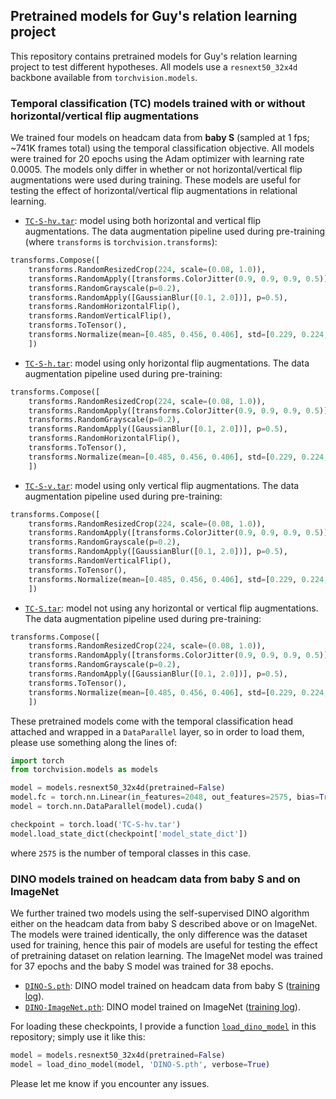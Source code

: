 ## Pretrained models for Guy's relation learning project

This repository contains pretrained models for Guy's relation learning project to test different hypotheses. All models use a `resnext50_32x4d` backbone available from `torchvision.models`.

### Temporal classification (TC) models trained with or without horizontal/vertical flip augmentations

We trained four models on headcam data from **baby S** (sampled at 1 fps; ~741K frames total) using the temporal classification objective. All models were trained for 20 epochs using the Adam optimizer with learning rate 0.0005. The models only differ in whether or not horizontal/vertical flip augmentations were used during training. These models are useful for testing the effect of horizontal/vertical flip augmentations in relational learning.

* [`TC-S-hv.tar`](https://drive.google.com/file/d/1Q5eIZyA00vSxboYC1dcb6BZa6BzP5Pe5/view?usp=sharing): model using both horizontal and vertical flip augmentations. The data augmentation pipeline used during pre-training (where `transforms` is `torchvision.transforms`):
```python
transforms.Compose([
    transforms.RandomResizedCrop(224, scale=(0.08, 1.0)),
    transforms.RandomApply([transforms.ColorJitter(0.9, 0.9, 0.9, 0.5)], p=0.9),
    transforms.RandomGrayscale(p=0.2),
    transforms.RandomApply([GaussianBlur([0.1, 2.0])], p=0.5),
    transforms.RandomHorizontalFlip(),
    transforms.RandomVerticalFlip(),
    transforms.ToTensor(),
    transforms.Normalize(mean=[0.485, 0.456, 0.406], std=[0.229, 0.224, 0.225])
    ])
```

* [`TC-S-h.tar`](https://drive.google.com/file/d/1eLt-sDh3GSFDReu2KFr7Zv8xSRl_of2n/view?usp=sharing): model using only horizontal flip augmentations. The data augmentation pipeline used during pre-training:
```python
transforms.Compose([
    transforms.RandomResizedCrop(224, scale=(0.08, 1.0)),
    transforms.RandomApply([transforms.ColorJitter(0.9, 0.9, 0.9, 0.5)], p=0.9),
    transforms.RandomGrayscale(p=0.2),
    transforms.RandomApply([GaussianBlur([0.1, 2.0])], p=0.5),
    transforms.RandomHorizontalFlip(),
    transforms.ToTensor(),
    transforms.Normalize(mean=[0.485, 0.456, 0.406], std=[0.229, 0.224, 0.225])
    ])
```

* [`TC-S-v.tar`](https://drive.google.com/file/d/1Huvc8_xB0Vd9OikJ3r6UfejPZl4b-0ef/view?usp=sharing): model using only vertical flip augmentations. The data augmentation pipeline used during pre-training:
```python
transforms.Compose([
    transforms.RandomResizedCrop(224, scale=(0.08, 1.0)),
    transforms.RandomApply([transforms.ColorJitter(0.9, 0.9, 0.9, 0.5)], p=0.9),
    transforms.RandomGrayscale(p=0.2),
    transforms.RandomApply([GaussianBlur([0.1, 2.0])], p=0.5),
    transforms.RandomVerticalFlip(),
    transforms.ToTensor(),
    transforms.Normalize(mean=[0.485, 0.456, 0.406], std=[0.229, 0.224, 0.225])
    ])
```

* [`TC-S.tar`](https://drive.google.com/file/d/1Yd6GqZRySDICmL1nMJ8bebtjigg3H8r0/view?usp=sharing): model not using any horizontal or vertical flip augmentations. The data augmentation pipeline used during pre-training:
```python
transforms.Compose([
    transforms.RandomResizedCrop(224, scale=(0.08, 1.0)),
    transforms.RandomApply([transforms.ColorJitter(0.9, 0.9, 0.9, 0.5)], p=0.9),
    transforms.RandomGrayscale(p=0.2),
    transforms.RandomApply([GaussianBlur([0.1, 2.0])], p=0.5),
    transforms.ToTensor(),
    transforms.Normalize(mean=[0.485, 0.456, 0.406], std=[0.229, 0.224, 0.225])
    ])
```

These pretrained models come with the temporal classification head attached and wrapped in a `DataParallel` layer, so in order to load them, please use something along the lines of:
```python
import torch
from torchvision.models as models

model = models.resnext50_32x4d(pretrained=False)
model.fc = torch.nn.Linear(in_features=2048, out_features=2575, bias=True)
model = torch.nn.DataParallel(model).cuda()

checkpoint = torch.load('TC-S-hv.tar')
model.load_state_dict(checkpoint['model_state_dict'])
```
where `2575` is the number of temporal classes in this case.

### DINO models trained on headcam data from baby S and on ImageNet

We further trained two models using the self-supervised DINO algorithm either on the headcam data from baby S described above or on ImageNet. The models were trained identically, the only difference was the dataset used for training, hence this pair of models are useful for testing the effect of pretraining dataset on relation learning. The ImageNet model was trained for 37 epochs and the baby S model was trained for 38 epochs.

* [`DINO-S.pth`](https://drive.google.com/file/d/1FqpjQQDhKj4sCnjL-utzPuu8-tmBi5Gi/view?usp=sharing): DINO model trained on headcam data from baby S ([training log](https://github.com/eminorhan/models-for-guy/blob/master/assets/DINO-S-log.txt)).
* [`DINO-ImageNet.pth`](https://drive.google.com/file/d/1lWADEQAdTAXvLIn5Jc7OTTLwjINaXOYP/view?usp=sharing): DINO model trained on ImageNet ([training log](https://github.com/eminorhan/models-for-guy/blob/master/assets/DINO-ImageNet-log.txt)).

For loading these checkpoints, I provide a function [`load_dino_model`](https://github.com/eminorhan/models-for-guy/blob/master/load_dino_model.py) in this repository; simply use it like this:
```python
model = models.resnext50_32x4d(pretrained=False)
model = load_dino_model(model, 'DINO-S.pth', verbose=True)
```
Please let me know if you encounter any issues.
